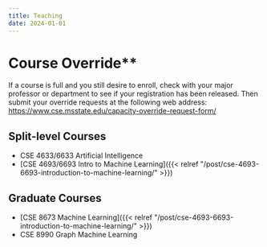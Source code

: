 ```yaml
---
title: Teaching
date: 2024-01-01
---
```




# Course Override**

If a course is full and you still desire to enroll, check with your major professor or department to see if your registration has been released. Then submit your override requests at the following web address: https://www.cse.msstate.edu/capacity-override-request-form/




## Split-level Courses
- CSE 4633/6633 Artificial Intelligence
- [CSE 4693/6693 Intro to Machine Learning]({{< relref "/post/cse-4693-6693-introduction-to-machine-learning/" >}})

## Graduate Courses
- [CSE 8673 Machine Learning]({{< relref "/post/cse-4693-6693-introduction-to-machine-learning/" >}})
- CSE 8990 Graph Machine Learning